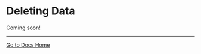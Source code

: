 # Deleting Data

Coming soon!

---
[Go to Docs Home](https://github.com/iexcloud/docs/blob/main/README.md)